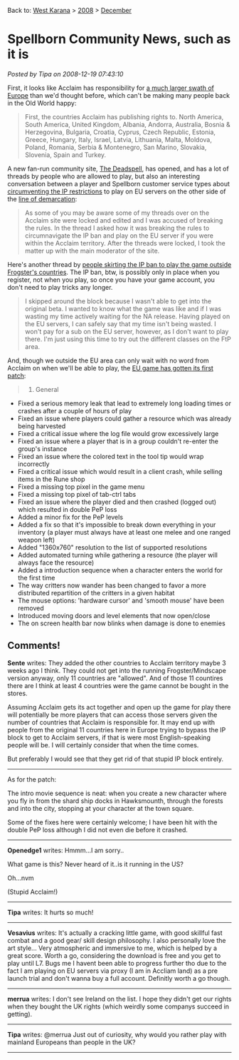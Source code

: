 Back to: [West Karana](/posts/westkarana.md) > [2008](/posts/2008/westkarana.md) > [December](./westkarana.md)
# Spellborn Community News, such as it is

*Posted by Tipa on 2008-12-19 07:43:10*

First, it looks like Acclaim has responsibility for [a much larger swath of Europe](http://phpbb.acclaim.com/spellborn/viewtopic.php?t=286) than we'd thought before, which can't be making many people back in the Old World happy:


> First, the countries Acclaim has publishing rights to. North America, South America, United Kingdom, Albania, Andorra, Australia, Bosnia & Herzegovina, Bulgaria, Croatia, Cyprus, Czech Republic, Estonia, Greece, Hungary, Italy, Israel, Latvia, Lithuania, Malta, Moldova, Poland, Romania, Serbia & Montenegro, San Marino, Slovakia, Slovenia, Spain and Turkey.



A new fan-run community site, [The Deadspell](http://thedeadspell.com/), has opened, and has a lot of threads by people who are allowed to play, but also an interesting conversation between a player and Spellborn customer service types about [circumventing the IP restrictions](http://thedeadspell.com/forums/showthread.php?t=56) to play on EU servers on the other side of the [line of demarcation](http://en.wikipedia.org/wiki/Line_of_Demarcation):


> As some of you may be aware some of my threads over on the Acclaim site were locked and edited and I was accused of breaking the rules. In the thread I asked how it was breaking the rules to circumnavigate the IP ban and play on the EU server if you were within the Acclaim territory. After the threads were locked, I took the matter up with the main moderator of the site.




Here's another thread by [people skirting the IP ban to play the game outside Frogster's countries](http://thedeadspell.com/forums/showthread.php?t=66). The IP ban, btw, is possibly only in place when you register, not when you play, so once you have your game account, you don't need to play tricks any longer.


> I skipped around the block because I wasn't able to get into the original beta. I wanted to know what the game was like and if I was wasting my time actively waiting for the NA release. Having played on the EU servers, I can safely say that my time isn't being wasted. I won't pay for a sub on the EU server, however, as I don't want to play there. I'm just using this time to try out the different classes on the FtP area.



And, though we outside the EU area can only wait with no word from Acclaim on when we'll be able to play, the [EU game has gotten its first patch](http://thedeadspell.com/forums/showthread.php?t=73):


> 1. General
- Fixed a serious memory leak that lead to extremely long loading times or crashes after a couple of hours of play
- Fixed an issue where players could gather a resource which was already being harvested
- Fixed a critical issue where the log file would grow excessively large
- Fixed an issue where a player that is in a group couldn't re-enter the group's instance
- Fixed an issue where the colored text in the tool tip would wrap incorrectly
- Fixed a critical issue which would result in a client crash, while selling items in the Rune shop
- Fixed a missing top pixel in the game menu
- Fixed a missing top pixel of tab-ctrl tabs
- Fixed an issue where the player died and then crashed (logged out) which resulted in double PeP loss
- Added a minor fix for the PeP levels
- Added a fix so that it's impossible to break down everything in your inventory (a player must always have at least one melee and one ranged weapon left)
- Added "1360x760" resolution to the list of supported resolutions
- Added automated turning while gathering a resource (the player will always face the resource)
- Added a introduction sequence when a character enters the world for the first time
- The way critters now wander has been changed to favor a more distributed repartition of the critters in a given habitat
- The mouse options: 'hardware cursor' and 'smooth mouse' have been removed
- Introduced moving doors and level elements that now open/close
- The on screen health bar now blinks when damage is done to enemies





## Comments!

**Sente** writes: They added the other countries to Acclaim territory maybe 3 weeks ago I think. They could not get into the running Frogster/Mindscape version anyway, only 11 countries are "allowed". And of those 11 countires there are I think at least 4 countries were the game cannot be bought in the stores. 

Assuming Acclaim gets its act together and open up the game for play there will potentially be more players that can access those servers given the number of countries that Acclaim is responsible for. 
It may end up with people from the original 11 countries here in Europe trying to bypass the IP block to get to Acclaim servers, if that is were most English-speaking people will be. I will certainly consider that when the time comes.

But preferably I would see that they get rid of that stupid IP block entirely.

-----
As for the patch:

The intro movie sequence is neat: when you create a new character where you fly in from the shard ship docks in Hawksmounth, through the forests and into the city, stopping at your character at the town square.

Some of the fixes here were certainly welcome; I have been hit with the double PeP loss although I did not even die before it crashed.

---

**Openedge1** writes: Hmmm...I am sorry..

What game is this? Never heard of it..is it running in the US?

Oh...nvm

(Stupid Acclaim!)

---

**Tipa** writes: It hurts so much!

---

**Vesavius** writes: It's actually a cracking little game, with good skillful fast combat and a good gear/ skill design philosophy. I also personally love the art style... Very atmospheric and immersive to me, which is helped by a great score. Worth a go, considering the download is free and you get to play until L7. Bugs me I havent been able to progress further tho due to the fact I am playing on EU servers via proxy (I am in Accliam land) as a pre launch trial and don't wanna buy a full account. Definitly worth a go though.

---

**merrua** writes: I don't see Ireland on the list. I hope they didn't get our rights when they bought the UK rights (which weirdly some companys succeed in getting).

---

**Tipa** writes: @merrua Just out of curiosity, why would you rather play with mainland Europeans than people in the UK?

---


